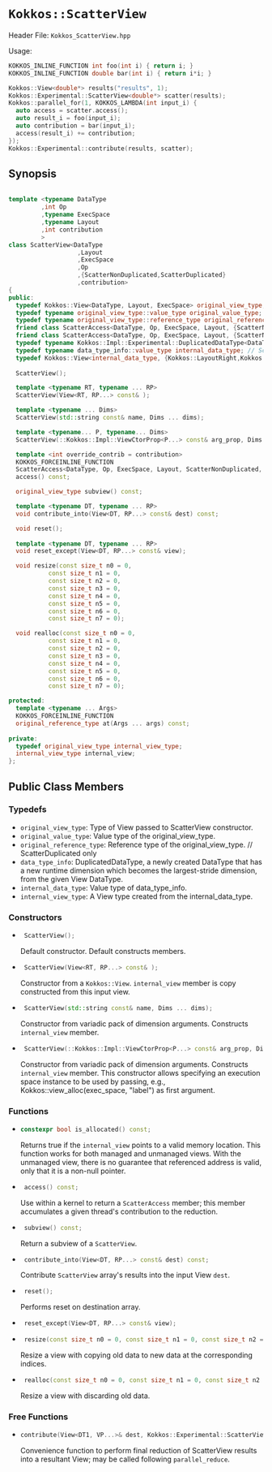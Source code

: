 # `Kokkos::ScatterView`

Header File: `Kokkos_ScatterView.hpp`

Usage: 
  ```c++
  KOKKOS_INLINE_FUNCTION int foo(int i) { return i; }
  KOKKOS_INLINE_FUNCTION double bar(int i) { return i*i; }
  
  Kokkos::View<double*> results("results", 1);
  Kokkos::Experimental::ScatterView<double*> scatter(results);
  Kokkos::parallel_for(1, KOKKOS_LAMBDA(int input_i) {
    auto access = scatter.access();
    auto result_i = foo(input_i);
    auto contribution = bar(input_i);
    access(result_i) += contribution;
  });
  Kokkos::Experimental::contribute(results, scatter);
  ```


## Synopsis 
  ```c++

  template <typename DataType
           ,int Op
           ,typename ExecSpace
           ,typename Layout
           ,int contribution
           >
  class ScatterView<DataType
                     ,Layout
                     ,ExecSpace
                     ,Op
                     ,{ScatterNonDuplicated,ScatterDuplicated}
                     ,contribution>
  {
  public:
    typedef Kokkos::View<DataType, Layout, ExecSpace> original_view_type;
    typedef typename original_view_type::value_type original_value_type;
    typedef typename original_view_type::reference_type original_reference_type;
    friend class ScatterAccess<DataType, Op, ExecSpace, Layout, {ScatterNonDuplicated,ScatterDuplicated}, contribution, ScatterNonAtomic>;
    friend class ScatterAccess<DataType, Op, ExecSpace, Layout, {ScatterNonDuplicated,ScatterDuplicated}, contribution, ScatterAtomic>;
    typedef typename Kokkos::Impl::Experimental::DuplicatedDataType<DataType, {Kokkos::LayoutRight,Kokkos::LayoutLeft}> data_type_info; // ScatterDuplicated only
    typedef typename data_type_info::value_type internal_data_type; // ScatterDuplicated only
    typedef Kokkos::View<internal_data_type, {Kokkos::LayoutRight,Kokkos::LayoutLeft}, ExecSpace> internal_view_type; // ScatterDuplicated only
    
    ScatterView();
  
    template <typename RT, typename ... RP>
    ScatterView(View<RT, RP...> const& );
  
    template <typename ... Dims>
    ScatterView(std::string const& name, Dims ... dims);

    template <typename... P, typename... Dims>
    ScatterView(::Kokkos::Impl::ViewCtorProp<P...> const& arg_prop, Dims... dims);
  
    template <int override_contrib = contribution>
    KOKKOS_FORCEINLINE_FUNCTION
    ScatterAccess<DataType, Op, ExecSpace, Layout, ScatterNonDuplicated, contribution, override_contrib>
    access() const;
  
    original_view_type subview() const;
  
    template <typename DT, typename ... RP>
    void contribute_into(View<DT, RP...> const& dest) const;
  
    void reset();
    
    template <typename DT, typename ... RP>
    void reset_except(View<DT, RP...> const& view);
  
    void resize(const size_t n0 = 0,
             const size_t n1 = 0,
             const size_t n2 = 0,
             const size_t n3 = 0,
             const size_t n4 = 0,
             const size_t n5 = 0,
             const size_t n6 = 0,
             const size_t n7 = 0);
  
    void realloc(const size_t n0 = 0,
             const size_t n1 = 0,
             const size_t n2 = 0,
             const size_t n3 = 0,
             const size_t n4 = 0,
             const size_t n5 = 0,
             const size_t n6 = 0,
             const size_t n7 = 0);
  
  protected:
    template <typename ... Args>
    KOKKOS_FORCEINLINE_FUNCTION
    original_reference_type at(Args ... args) const;
    
  private:
    typedef original_view_type internal_view_type;
    internal_view_type internal_view;
  };
  ```

## Public Class Members

### Typedefs
* `original_view_type`: Type of View passed to ScatterView constructor.
* `original_value_type`: Value type of the original_view_type.
* `original_reference_type`: Reference type of the original_view_type.
// ScatterDuplicated only
* `data_type_info`: DuplicatedDataType, a newly created DataType that has a new runtime dimension which becomes the largest-stride dimension, from the given View DataType.
* `internal_data_type`: Value type of data_type_info.
* `internal_view_type`: A View type created from the internal_data_type.

### Constructors

 * ```c++
    ScatterView();
   ```
   Default constructor. Default constructs members.

 * ```c++
    ScatterView(View<RT, RP...> const& );
   ```
   Constructor from a `Kokkos::View`. `internal_view` member is copy constructed from this input view.

 * ```c++
    ScatterView(std::string const& name, Dims ... dims);
   ```
   Constructor from variadic pack of dimension arguments. Constructs `internal_view` member.

 * ```c++
    ScatterView(::Kokkos::Impl::ViewCtorProp<P...> const& arg_prop, Dims... dims);
   ```
   Constructor from variadic pack of dimension arguments. Constructs `internal_view` member.
   This constructor allows specifying an execution space instance to be used by passing, e.g., 
   Kokkos::view_alloc(exec_space, "label") as first argument.

### Functions
  * ```c++
    constexpr bool is_allocated() const;
    ```
    Returns true if the `internal_view` points to a valid memory location.  This function works for both managed and unmanaged views. With the unmanaged view, there is no guarantee that referenced address is valid, only that it is a non-null pointer.

 * ```c++
    access() const;
   ```
   Use within a kernel to return a `ScatterAccess` member; this member accumulates a given thread's contribution to the reduction.

 * ```c++
    subview() const;
   ```
   Return a subview of a `ScatterView`.

 * ```c++
    contribute_into(View<DT, RP...> const& dest) const;
   ```
   Contribute `ScatterView` array's results into the input View `dest`.

 * ```c++
    reset();
   ```
   Performs reset on destination array.

 * ```c++
    reset_except(View<DT, RP...> const& view);
   ```

 * ```c++
    resize(const size_t n0 = 0, const size_t n1 = 0, const size_t n2 = 0, const size_t n3 = 0, const size_t n4 = 0, const size_t n5 = 0, const size_t n6 = 0, const size_t n7 = 0);
   ```
   Resize a view with copying old data to new data at the corresponding indices.

 * ```c++
    realloc(const size_t n0 = 0, const size_t n1 = 0, const size_t n2 = 0, const size_t n3 = 0, const size_t n4 = 0, const size_t n5 = 0, const size_t n6 = 0, const size_t n7 = 0);
   ```
   Resize a view with discarding old data.

### Free Functions
 * ```c++
   contribute(View<DT1, VP...>& dest, Kokkos::Experimental::ScatterView<DT2, LY, ES, OP, CT, DP> const& src)
   ```
   Convenience function to perform final reduction of ScatterView results into a resultant View; may be called following `parallel_reduce`.
